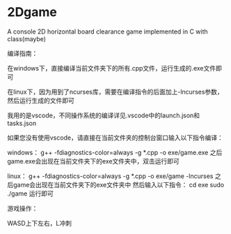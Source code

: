 # 2Dgame
 A console 2D horizontal board clearance game implemented in C with class(maybe)

编译指南：

在windows下，直接编译当前文件夹下的所有.cpp文件，运行生成的.exe文件即可

在linux下，因为用到了ncurses库，需要在编译指令的后面加上-lncurses参数，然后运行生成的文件即可

我用的是vscode，不同操作系统的编译详见.vscode中的launch.json和tasks.json



如果您没有使用vscode，请直接在当前文件夹的控制台窗口输入以下指令编译：

windows：
g++ -fdiagnostics-color=always -g *.cpp -o exe/game.exe
之后game.exe会出现在当前文件夹下的exe文件夹中，双击运行即可

linux：
g++ -fdiagnostics-color=always -g *.cpp -o exe/game -lncurses
之后game会出现在当前文件夹下的exe文件夹中
然后输入以下指令：
cd exe
sudo ./game
运行即可



游戏操作：

WASD上下左右，L冲刺